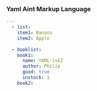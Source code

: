 ### Yaml Aint Markup Language

``` YAML
---
  - list:
    item1: Banana
    item2: Apple
    
  - booklist:
    book1:
      name: YAML-isEZ
      author: Philip
      good: true
      instock: 1
    book2:
```

